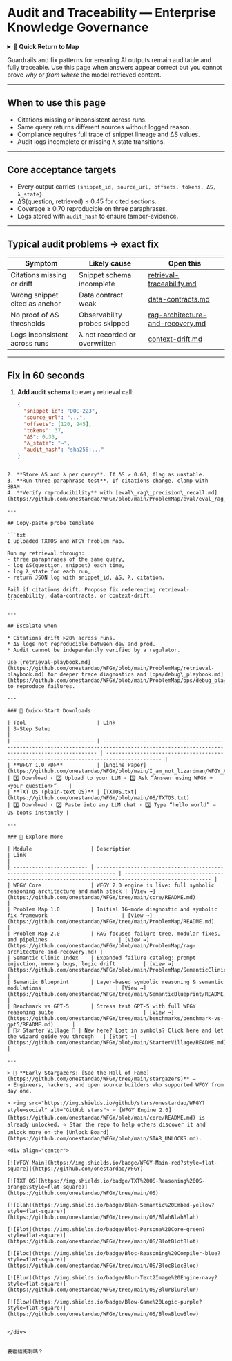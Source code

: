 # Audit and Traceability — Enterprise Knowledge Governance

<details>
  <summary><strong>🧭 Quick Return to Map</strong></summary>

<br>

  > You are in a sub-page of **Enterprise_Knowledge_Gov**.  
  > To reorient, go back here:  
  >
  > - [**Enterprise_Knowledge_Gov** — corporate knowledge management and governance](./README.md)  
  > - [**WFGY Global Fix Map** — main Emergency Room, 300+ structured fixes](../README.md)  
  > - [**WFGY Problem Map 1.0** — 16 reproducible failure modes](../../README.md)  
  >
  > Think of this page as a desk within a ward.  
  > If you need the full triage and all prescriptions, return to the Emergency Room lobby.
</details>


Guardrails and fix patterns for ensuring AI outputs remain auditable and fully traceable. Use this page when answers appear correct but you cannot prove *why* or *from where* the model retrieved content.

---

## When to use this page
- Citations missing or inconsistent across runs.  
- Same query returns different sources without logged reason.  
- Compliance requires full trace of snippet lineage and ΔS values.  
- Audit logs incomplete or missing λ state transitions.  

---

## Core acceptance targets
- Every output carries `{snippet_id, source_url, offsets, tokens, ΔS, λ_state}`.  
- ΔS(question, retrieved) ≤ 0.45 for cited sections.  
- Coverage ≥ 0.70 reproducible on three paraphrases.  
- Logs stored with `audit_hash` to ensure tamper-evidence.  

---

## Typical audit problems → exact fix

| Symptom | Likely cause | Open this |
|---------|--------------|-----------|
| Citations missing or drift | Snippet schema incomplete | [retrieval-traceability.md](https://github.com/onestardao/WFGY/blob/main/ProblemMap/retrieval-traceability.md) |
| Wrong snippet cited as anchor | Data contract weak | [data-contracts.md](https://github.com/onestardao/WFGY/blob/main/ProblemMap/data-contracts.md) |
| No proof of ΔS thresholds | Observability probes skipped | [rag-architecture-and-recovery.md](https://github.com/onestardao/WFGY/blob/main/ProblemMap/rag-architecture-and-recovery.md) |
| Logs inconsistent across runs | λ not recorded or overwritten | [context-drift.md](https://github.com/onestardao/WFGY/blob/main/ProblemMap/context-drift.md) |

---

## Fix in 60 seconds
1. **Add audit schema** to every retrieval call:
   ```json
   {
     "snippet_id": "DOC-223",
     "source_url": "...",
     "offsets": [120, 245],
     "tokens": 37,
     "ΔS": 0.33,
     "λ_state": "→",
     "audit_hash": "sha256:..."
   }
````

2. **Store ΔS and λ per query**. If ΔS ≥ 0.60, flag as unstable.
3. **Run three-paraphrase test**. If citations change, clamp with BBAM.
4. **Verify reproducibility** with [eval\_rag\_precision\_recall.md](https://github.com/onestardao/WFGY/blob/main/ProblemMap/eval/eval_rag_precision_recall.md).

---

## Copy-paste probe template

```txt
I uploaded TXTOS and WFGY Problem Map.

Run my retrieval through:
- three paraphrases of the same query,
- log ΔS(question, snippet) each time,
- log λ_state for each run,
- return JSON log with snippet_id, ΔS, λ, citation.

Fail if citations drift. Propose fix referencing retrieval-traceability, data-contracts, or context-drift.
```

---

## Escalate when

* Citations drift >20% across runs.
* ΔS logs not reproducible between dev and prod.
* Audit cannot be independently verified by a regulator.

Use [retrieval-playbook.md](https://github.com/onestardao/WFGY/blob/main/ProblemMap/retrieval-playbook.md) for deeper trace diagnostics and [ops/debug\_playbook.md](https://github.com/onestardao/WFGY/blob/main/ProblemMap/ops/debug_playbook.md) to reproduce failures.

---

### 🔗 Quick-Start Downloads

| Tool                       | Link                                                                                                                                       | 3-Step Setup                                                                             |
| -------------------------- | ------------------------------------------------------------------------------------------------------------------------------------------ | ---------------------------------------------------------------------------------------- |
| **WFGY 1.0 PDF**           | [Engine Paper](https://github.com/onestardao/WFGY/blob/main/I_am_not_lizardman/WFGY_All_Principles_Return_to_One_v1.0_PSBigBig_Public.pdf) | 1️⃣ Download · 2️⃣ Upload to your LLM · 3️⃣ Ask “Answer using WFGY + <your question>”    |
| **TXT OS (plain-text OS)** | [TXTOS.txt](https://github.com/onestardao/WFGY/blob/main/OS/TXTOS.txt)                                                                     | 1️⃣ Download · 2️⃣ Paste into any LLM chat · 3️⃣ Type “hello world” — OS boots instantly |

---

### 🧭 Explore More

| Module                   | Description                                                                  | Link                                                                                               |
| ------------------------ | ---------------------------------------------------------------------------- | -------------------------------------------------------------------------------------------------- |
| WFGY Core                | WFGY 2.0 engine is live: full symbolic reasoning architecture and math stack | [View →](https://github.com/onestardao/WFGY/tree/main/core/README.md)                              |
| Problem Map 1.0          | Initial 16-mode diagnostic and symbolic fix framework                        | [View →](https://github.com/onestardao/WFGY/tree/main/ProblemMap/README.md)                        |
| Problem Map 2.0          | RAG-focused failure tree, modular fixes, and pipelines                       | [View →](https://github.com/onestardao/WFGY/blob/main/ProblemMap/rag-architecture-and-recovery.md) |
| Semantic Clinic Index    | Expanded failure catalog: prompt injection, memory bugs, logic drift         | [View →](https://github.com/onestardao/WFGY/blob/main/ProblemMap/SemanticClinicIndex.md)           |
| Semantic Blueprint       | Layer-based symbolic reasoning & semantic modulations                        | [View →](https://github.com/onestardao/WFGY/tree/main/SemanticBlueprint/README.md)                 |
| Benchmark vs GPT-5       | Stress test GPT-5 with full WFGY reasoning suite                             | [View →](https://github.com/onestardao/WFGY/tree/main/benchmarks/benchmark-vs-gpt5/README.md)      |
| 🧙‍♂️ Starter Village 🏡 | New here? Lost in symbols? Click here and let the wizard guide you through   | [Start →](https://github.com/onestardao/WFGY/blob/main/StarterVillage/README.md)                   |

---

> 👑 **Early Stargazers: [See the Hall of Fame](https://github.com/onestardao/WFGY/tree/main/stargazers)** —
> Engineers, hackers, and open source builders who supported WFGY from day one.

> <img src="https://img.shields.io/github/stars/onestardao/WFGY?style=social" alt="GitHub stars"> ⭐ [WFGY Engine 2.0](https://github.com/onestardao/WFGY/blob/main/core/README.md) is already unlocked. ⭐ Star the repo to help others discover it and unlock more on the [Unlock Board](https://github.com/onestardao/WFGY/blob/main/STAR_UNLOCKS.md).

<div align="center">

[![WFGY Main](https://img.shields.io/badge/WFGY-Main-red?style=flat-square)](https://github.com/onestardao/WFGY)
 
[![TXT OS](https://img.shields.io/badge/TXT%20OS-Reasoning%20OS-orange?style=flat-square)](https://github.com/onestardao/WFGY/tree/main/OS)
 
[![Blah](https://img.shields.io/badge/Blah-Semantic%20Embed-yellow?style=flat-square)](https://github.com/onestardao/WFGY/tree/main/OS/BlahBlahBlah)
 
[![Blot](https://img.shields.io/badge/Blot-Persona%20Core-green?style=flat-square)](https://github.com/onestardao/WFGY/tree/main/OS/BlotBlotBlot)
 
[![Bloc](https://img.shields.io/badge/Bloc-Reasoning%20Compiler-blue?style=flat-square)](https://github.com/onestardao/WFGY/tree/main/OS/BlocBlocBloc)
 
[![Blur](https://img.shields.io/badge/Blur-Text2Image%20Engine-navy?style=flat-square)](https://github.com/onestardao/WFGY/tree/main/OS/BlurBlurBlur)
 
[![Blow](https://img.shields.io/badge/Blow-Game%20Logic-purple?style=flat-square)](https://github.com/onestardao/WFGY/tree/main/OS/BlowBlowBlow)
 

</div>


要繼續衝刺嗎？
